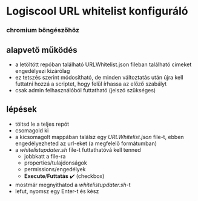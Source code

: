 # Logiscool URL whitelist konfiguráló
### chromium böngészőhöz

## alapvető működés
- a letöltött repóban található URLWhitelist.json fileban található címeket engedélyezi kizárólag
- ez tetszés szerint módosítható, de minden változtatás után újra kell futtatni hozzá a scriptet, hogy felül írhassa az előző szabályt
- csak admin felhasználóból futtatható (jelszó szükséges)

## lépések
- töltsd le a teljes repót
- csomagold ki
- a kicsomagolt mappában találsz egy *URLWhitelist.json* file-t, ebben engedélyezheted az url-eket (a megfelelő formátumban)
- a *whitelistupdater.sh* file-t futtathatóvá kell tenned
    - jobbkatt a file-ra
    - properties/tulajdonságok
    - permissions/engedélyek
    - **Execute**/**Futtatás**  :heavy_check_mark: (checkbox)
- mostmár megnyithatod a *whitelistupdater.sh*-t
- lefut, nyomsz egy Enter-t és kész


